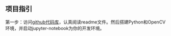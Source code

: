 ## 项目指引

第一步：访问[github代码库](https://github.com/wangzhe0912/CarND-LaneLines-P1)，认真阅读readme文件。然后搭建Python和OpenCV环境，并启动jupyter-notebook为你的开发环境。